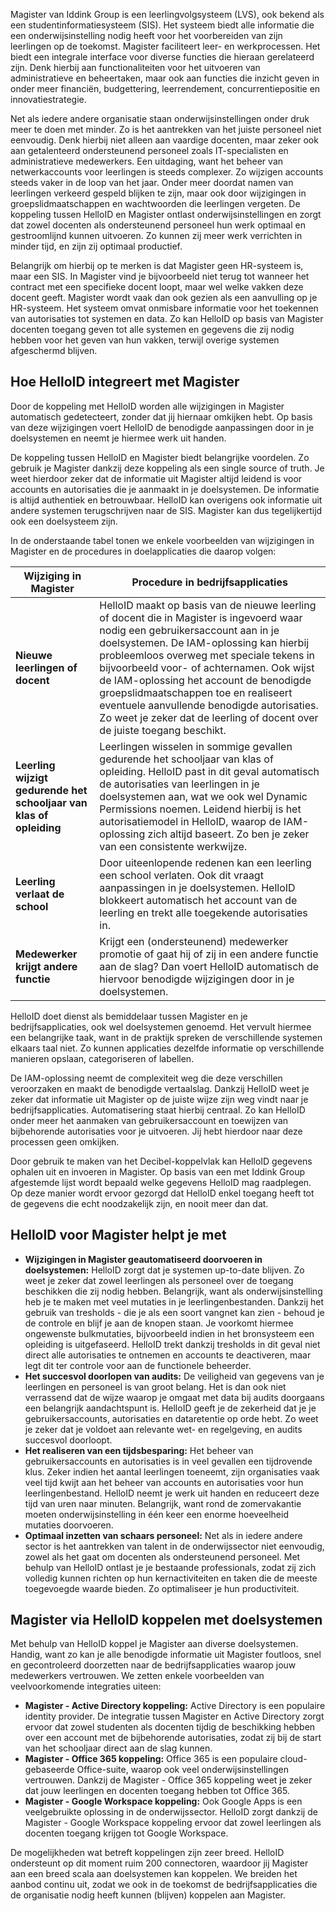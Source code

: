 Magister van Iddink Group is een leerlingvolgsysteem (LVS), ook bekend als een studentinformatiesysteem (SIS). Het systeem biedt alle informatie die een onderwijsinstelling nodig heeft voor het voorbereiden van zijn leerlingen op de toekomst. Magister faciliteert leer- en werkprocessen. Het biedt een integrale interface voor diverse functies die hieraan gerelateerd zijn. Denk hierbij aan functionaliteiten voor het uitvoeren van administratieve en beheertaken, maar ook aan functies die inzicht geven in onder meer financiën, budgettering, leerrendement, concurrentiepositie en innovatiestrategie. 

Net als iedere andere organisatie staan onderwijsinstellingen onder druk meer te doen met minder. Zo is het aantrekken van het juiste personeel niet eenvoudig. Denk hierbij niet alleen aan vaardige docenten, maar zeker ook aan getalenteerd ondersteunend personeel zoals IT-specialisten en administratieve medewerkers. Een uitdaging, want het beheer van netwerkaccounts voor leerlingen is steeds complexer. Zo wijzigen accounts steeds vaker in de loop van het jaar. Onder meer doordat namen van leerlingen verkeerd gespeld blijken te zijn, maar ook door wijzigingen in groepslidmaatschappen en wachtwoorden die leerlingen vergeten. De koppeling tussen HelloID en Magister ontlast onderwijsinstellingen en zorgt dat zowel docenten als ondersteunend personeel hun werk optimaal en gestroomlijnd kunnen uitvoeren. Zo kunnen zij meer werk verrichten in minder tijd, en zijn zij optimaal productief. 

Belangrijk om hierbij op te merken is dat Magister geen HR-systeem is, maar een SIS. In Magister vind je bijvoorbeeld niet terug tot wanneer het contract met een specifieke docent loopt, maar wel welke vakken deze docent geeft. Magister wordt vaak dan ook gezien als een aanvulling op je HR-systeem. Het systeem omvat onmisbare informatie voor het toekennen van autorisaties tot systemen en data. Zo kan HelloID op basis van Magister docenten toegang geven tot alle systemen en gegevens die zij nodig hebben voor het geven van hun vakken, terwijl overige systemen afgeschermd blijven.

## Hoe HelloID integreert met Magister
Door de koppeling met HelloID worden alle wijzigingen in Magister automatisch gedetecteert, zonder dat jij hiernaar omkijken hebt. Op basis van deze wijzigingen voert HelloID de benodigde aanpassingen door in je doelsystemen en neemt je hiermee werk uit handen.

De koppeling tussen HelloID en Magister biedt belangrijke voordelen. Zo gebruik je Magister dankzij deze koppeling als een single source of truth. Je weet hierdoor zeker dat de informatie uit Magister altijd leidend is voor accounts en autorisaties die je aanmaakt in je doelsystemen. De informatie is altijd authentiek en betrouwbaar. HelloID kan overigens ook informatie uit andere systemen terugschrijven naar de SIS. Magister kan dus tegelijkertijd ook een doelsysteem zijn.

In de onderstaande tabel tonen we enkele voorbeelden van wijzigingen in Magister en de procedures in doelapplicaties die daarop volgen:

| Wijziging in Magister	               | Procedure in bedrijfsapplicaties |
| ------------------------------------ | -------------------------------- | 
| **Nieuwe leerlingen of docent**      | HelloID maakt op basis van de nieuwe leerling of docent die in Magister is ingevoerd waar nodig een gebruikersaccount aan in je doelsystemen. De IAM-oplossing kan hierbij probleemloos overweg met speciale tekens in bijvoorbeeld voor- of achternamen. Ook wijst de IAM-oplossing het account de benodigde groepslidmaatschappen toe en realiseert eventuele aanvullende benodigde autorisaties. Zo weet je zeker dat de leerling of docent over de juiste toegang beschikt.
| **Leerling wijzigt gedurende het schooljaar van klas of opleiding** | Leerlingen wisselen in sommige gevallen gedurende het schooljaar van klas of opleiding. HelloID past in dit geval automatisch de autorisaties van leerlingen in je doelsystemen aan, wat we ook wel Dynamic Permissions noemen. Leidend hierbij is het autorisatiemodel in HelloID, waarop de IAM-oplossing zich altijd baseert. Zo ben je zeker van een consistente werkwijze. 
| **Leerling verlaat de school**       | Door uiteenlopende redenen kan een leerling een school verlaten. Ook dit vraagt aanpassingen in je doelsystemen. HelloID blokkeert automatisch het account van de leerling en trekt alle toegekende autorisaties in. 
| **Medewerker krijgt andere functie** | Krijgt een (ondersteunend) medewerker promotie of gaat hij of zij in een andere functie aan de slag? Dan voert HelloID automatisch de hiervoor benodigde wijzigingen door in je doelsystemen.  

HelloID doet dienst als bemiddelaar tussen Magister en je bedrijfsapplicaties, ook wel doelsystemen genoemd. Het vervult hiermee een belangrijke taak, want in de praktijk spreken de verschillende systemen elkaars taal niet. Zo kunnen applicaties dezelfde informatie op verschillende manieren opslaan, categoriseren of labellen. 

De IAM-oplossing neemt de complexiteit weg die deze verschillen veroorzaken en maakt de benodigde vertaalslag. Dankzij HelloID weet je zeker dat informatie uit Magister op de juiste wijze zijn weg vindt naar je bedrijfsapplicaties. Automatisering staat hierbij centraal. Zo kan HelloID onder meer het aanmaken van gebruikersaccount en toewijzen van bijbehorende autorisaties voor je uitvoeren. Jij hebt hierdoor naar deze processen geen omkijken.

Door gebruik te maken van het Decibel-koppelvlak kan HelloID gegevens ophalen uit en invoeren in Magister. Op basis van een met Iddink Group afgestemde lijst wordt bepaald welke gegevens HelloID mag raadplegen. Op deze manier wordt ervoor gezorgd dat HelloID enkel toegang heeft tot de gegevens die echt noodzakelijk zijn, en nooit meer dan dat.

## HelloID voor Magister helpt je met
* **Wijzigingen in Magister geautomatiseerd doorvoeren in doelsystemen:** HelloID zorgt dat je systemen up-to-date blijven. Zo weet je zeker dat zowel leerlingen als personeel over de toegang beschikken die zij nodig hebben. Belangrijk, want als onderwijsinstelling heb je te maken met veel mutaties in je leerlingenbestanden. Dankzij het gebruik van tresholds - die je als een soort vangnet kan zien - behoud je de controle en blijf je aan de knopen staan. Je voorkomt hiermee ongewenste bulkmutaties, bijvoorbeeld indien in het bronsysteem een opleiding is uitgefaseerd. HelloID trekt dankzij tresholds in dit geval niet direct alle autorisaties te ontnemen en accounts te deactiveren, maar legt dit ter controle voor aan de functionele beheerder.
* **Het succesvol doorlopen van audits:** De veiligheid van gegevens van je leerlingen en personeel is van groot belang. Het is dan ook niet verrassend dat de wijze waarop je omgaat met data bij audits doorgaans een belangrijk aandachtspunt is. HelloID geeft je de zekerheid dat je je gebruikersaccounts, autorisaties en dataretentie op orde hebt. Zo weet je zeker dat je voldoet aan relevante wet- en regelgeving, en audits succesvol doorloopt. 
* **Het realiseren van een tijdsbesparing:** Het beheer van gebruikersaccounts en autorisaties is in veel gevallen een tijdrovende klus. Zeker indien het aantal leerlingen toeneemt, zijn organisaties vaak veel tijd kwijt aan het beheer van accounts en autorisaties voor hun leerlingenbestand. HelloID neemt je werk uit handen en reduceert deze tijd van uren naar minuten. Belangrijk, want rond de zomervakantie moeten onderwijsinstelling in één keer een enorme hoeveelheid mutaties doorvoeren. 
* **Optimaal inzetten van schaars personeel:** Net als in iedere andere sector is het aantrekken van talent in de onderwijssector niet eenvoudig, zowel als het gaat om docenten als ondersteunend personeel. Met behulp van HelloID ontlast je je bestaande professionals, zodat zij zich volledig kunnen richten op hun kernactiviteiten en taken die de meeste toegevoegde waarde bieden. Zo optimaliseer je hun productiviteit. 

## Magister via HelloID koppelen met doelsystemen
Met behulp van HelloID koppel je Magister aan diverse doelsystemen. Handig, want zo kan je alle benodigde informatie uit Magister foutloos, snel en gecontroleerd doorzetten naar de bedrijfsapplicaties waarop jouw medewerkers vertrouwen. We zetten enkele voorbeelden van veelvoorkomende integraties uiteen: 

* **Magister - Active Directory koppeling:** Active Directory is een populaire identity provider. De integratie tussen Magister en Active Directory zorgt ervoor dat zowel studenten als docenten tijdig de beschikking hebben over een account met de bijbehorende autorisaties, zodat zij bij de start van het schooljaar direct aan de slag kunnen. 
* **Magister - Office 365 koppeling:** Office 365 is een populaire cloud-gebaseerde Office-suite, waarop ook veel onderwijsinstellingen vertrouwen. Dankzij de Magister - Office 365 koppeling weet je zeker dat jouw leerlingen en docenten toegang hebben tot Office 365.
* **Magister - Google Workspace koppeling:** Ook Google Apps is een veelgebruikte oplossing in de onderwijssector. HelloID zorgt dankzij de Magister - Google Workspace koppeling ervoor dat zowel leerlingen als docenten toegang krijgen tot Google Workspace. 

De mogelijkheden wat betreft koppelingen zijn zeer breed. HelloID ondersteunt op dit moment ruim 200 connectoren, waardoor jij Magister aan een breed scala aan doelsystemen kan koppelen. We breiden het aanbod continu uit, zodat we ook in de toekomst de bedrijfsapplicaties die de organisatie nodig heeft kunnen (blijven) koppelen aan Magister.  
